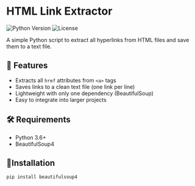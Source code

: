 # HTML Link Extractor

![Python Version](https://img.shields.io/badge/python-3.6+-blue.svg)
![License](https://img.shields.io/badge/license-MIT-green.svg)

A simple Python script to extract all hyperlinks from HTML files and save them to a text file.

## 📌 Features

- Extracts all `href` attributes from `<a>` tags
- Saves links to a clean text file (one link per line)
- Lightweight with only one dependency (BeautifulSoup)
- Easy to integrate into larger projects

## 🛠️ Requirements

- Python 3.6+
- BeautifulSoup4

## 🔧Installation

```bash
pip install beautifulsoup4

